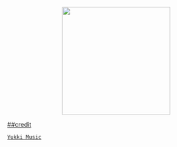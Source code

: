 

<p align="center">
<a href="https://dashboard.heroku.com/new?template=https://github.com/HYPER-AD17/DZ-MUXIC"><img src="https://img.shields.io/badge/Deploy%20To%20Heroku-blueviolet?style=for-the-badge&logo=heroku" width="250""/</a>  

##credit

`Yukki Music`
